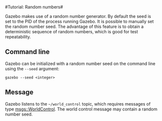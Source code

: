 #Tutorial: Random numbers#

Gazebo makes use of a random number generator. By default the seed is set to the PID of the process running Gazebo. It is possible to manually set the random number seed. The advantage of this feature is to obtain a deterministic sequence of random numbers, which is good for test repeatability.

## Command line

Gazebo can be initialized with a random number seed on the command line using the `--seed` argument:

~~~
gazebo --seed <integer>
~~~

## Message

Gazebo listens to the `~/world_control` topic, which requires messages of type [msgs::WorldControl](http://gazebosim.org/msgs/1.9.0/world__control_8proto.html). The world control message may contain a random number seed.
